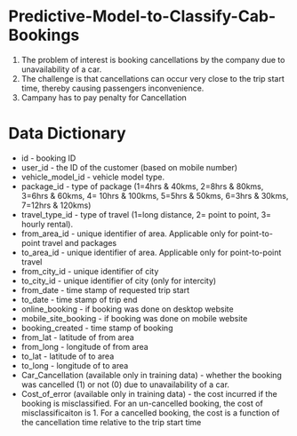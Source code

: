 # Predictive-Model-to-Classify-Cab-Bookings
1. The problem of interest is booking cancellations by the company due to unavailability of a car. 
2. The challenge is that cancellations can occur very close to the trip start time, thereby causing passengers inconvenience.
3. Campany has to pay penalty for Cancellation
# Data Dictionary
- id - booking ID
- user_id - the ID of the customer (based on mobile number)
- vehicle_model_id - vehicle model type.
- package_id - type of package (1=4hrs & 40kms, 2=8hrs & 80kms, 3=6hrs & 60kms, 4= 10hrs & 100kms, 5=5hrs & 50kms, 6=3hrs & 30kms, 7=12hrs & 120kms)
- travel_type_id - type of travel (1=long distance, 2= point to point, 3= hourly rental).
- from_area_id - unique identifier of area. Applicable only for point-to-point travel and packages
- to_area_id - unique identifier of area. Applicable only for point-to-point travel
- from_city_id - unique identifier of city
- to_city_id - unique identifier of city (only for intercity)
- from_date - time stamp of requested trip start
- to_date - time stamp of trip end
- online_booking - if booking was done on desktop website
- mobile_site_booking - if booking was done on mobile website
- booking_created - time stamp of booking
- from_lat - latitude of from area
- from_long - longitude of from area
- to_lat - latitude of to area
- to_long - longitude of to area
- Car_Cancellation (available only in training data) - whether the booking was cancelled (1) or not (0) due to unavailability of a car.
- Cost_of_error (available only in training data) - the cost incurred if the booking is misclassified. For an un-cancelled booking, the cost of misclassificaiton is 1. For a cancelled booking, the cost is a function of the cancellation time relative to the trip start time
